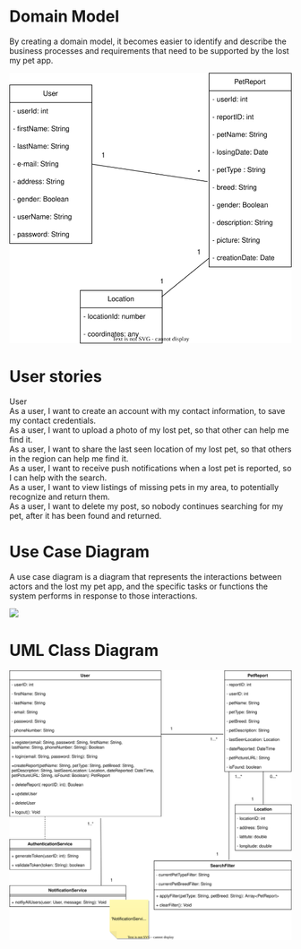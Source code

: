 # Domain Model

By creating a domain model, it becomes easier to identify and describe the business processes and requirements that need to be supported by the lost my pet app.

![image](DomainModel/domainModel.svg)
# User stories

User <br>
As a user, I want to create an account with my contact information, to save my contact credentials. <br>
As a user, I want to upload a photo of my lost pet, so that other can help me find it.  <br>
As a user, I want to share the last seen location of my lost pet, so that others in the region can help me find it.  <br>
As a user, I want to receive push notifications when a lost pet is reported, so I can help with the search. <br>
As a user, I want to view listings of missing pets in my area, to potentially recognize and return them. <br>
As a user, I want to delete my post, so nobody continues searching for my pet, after it has been found and returned. <br>


# Use Case Diagram

A use case diagram is a diagram that represents the interactions between actors and the lost my pet app, and the specific tasks or functions the system performs in response to those interactions.

![](use-case-diagram.drawio.svg)


# UML Class Diagram

![](class-diagram.drawio.svg)
